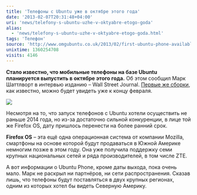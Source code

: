 ```yaml
---
title: 'Телефоны с Ubuntu уже в октябре этого года'
date: '2013-02-07T20:31:48+04:00'
uri: 'news/telefony-s-ubuntu-uzhe-v-oktyabre-etogo-goda'
alias: 
  - 'news/telefony-s-ubuntu-uzhe-v-oktyabre-etogo-goda.html'
tags: 'Телефон'
source: 'http://www.omgubuntu.co.uk/2013/02/first-ubuntu-phone-available-october-says-shuttleworth'
unixtime: 1360254708
visits: 4146
---
```

**Стало известно, что мобильные телефоны на базе Ubuntu планируется выпустить в октябре этого года.** Об этом сообщил Марк Шаттлворт в интервью изданию – Wall Street Journal. [Первые же сборки](news/ubuntu-phone-dlya-galaxy-nexus-poyavitsya-lish-v-kontse-fevralya), как известно, можно будет увидеть уже к концу февраля.

[![](img/2013/02/07/20-00/8384027184.jpg)](img/2013/02/07/20-00/8384027184.jpg)

Несмотря на то, что запуск телефонов с Ubuntu хотели осуществить не раньше 2014 года, но из-за достаточно сильной конкуренции, в лице той же Firefox OS, дату пришлось перенести на более ранний срок.

**Firefox OS** – эта ещё одна операционная система от компании Mozilla, смартфоны на основе которой будут продаваться в Южной Америке немногим позже в этом году. Она уже получила поддержку семи крупных национальных сетей и ряда производителей, в том числе ZTE.

А вот информации о Ubuntu Phone, кроме даты выхода, пока очень мало. Марк не раскрыл ни партнёров, ни сети распространения. Сказав лишь, что телефоны будут поставляться в двух крупных регионах, одним из которых хотел бы видеть Северную Америку.
